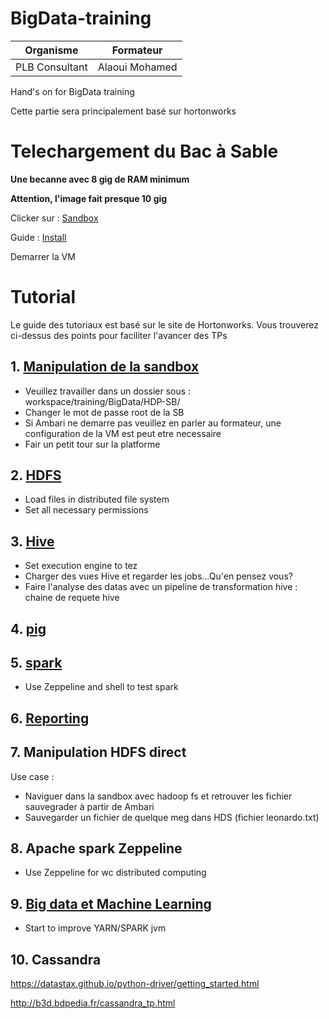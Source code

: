 # BigData-training

|Organisme | Formateur     |
| ---      | :---: |
| PLB Consultant  | Alaoui Mohamed |

Hand's on for BigData training

Cette partie sera principalement basé sur hortonworks

# Telechargement du Bac à Sable

**Une becanne avec 8 gig de RAM minimum**

**Attention, l'image fait presque 10 gig**

Clicker sur : [Sandbox](https://fr.hortonworks.com/downloads/#sandbox)

Guide : [Install](https://fr.hortonworks.com/tutorial/sandbox-deployment-and-install-guide/)

Demarrer la VM

# Tutorial

Le guide des tutoriaux est basé sur le site de Hortonworks.
Vous trouverez ci-dessus des points pour faciliter l'avancer des TPs

## 1. [Manipulation de la sandbox](https://fr.hortonworks.com/tutorial/learning-the-ropes-of-the-hortonworks-sandbox/)

- Veuillez travailler dans un dossier sous :
workspace/training/BigData/HDP-SB/
- Changer le mot de passe root de la SB
- Si Ambari ne demarre pas veuillez en parler au formateur, une configuration de la VM est peut etre necessaire
- Fair un petit tour sur la platforme


## 2. [HDFS](https://fr.hortonworks.com/tutorial/hadoop-tutorial-getting-started-with-hdp/section/2/)
- Load files in distributed file system
- Set all necessary permissions

## 3. [Hive](https://fr.hortonworks.com/tutorial/hadoop-tutorial-getting-started-with-hdp/section/3/)
- Set execution engine to tez
- Charger des vues Hive et regarder les jobs...Qu'en pensez vous?
- Faire l'analyse des datas avec un pipeline de transformation hive : chaine de requete hive

## 4. [pig](https://fr.hortonworks.com/tutorial/hadoop-tutorial-getting-started-with-hdp/section/4/)

## 5. [spark](https://fr.hortonworks.com/tutorial/hadoop-tutorial-getting-started-with-hdp/section/5/)
- Use Zeppeline and shell to test spark

## 6. [Reporting](https://fr.hortonworks.com/tutorial/hadoop-tutorial-getting-started-with-hdp/section/6/)


## 7. Manipulation HDFS direct

Use case : 
- Naviguer dans la sandbox avec hadoop fs et retrouver les fichier sauvegrader à partir de Ambari
- Sauvegarder un fichier de quelque meg dans HDS (fichier leonardo.txt)

## 8. Apache spark Zeppeline
- Use Zeppeline for wc distributed computing

## 9. [Big data et Machine Learning](https://fr.hortonworks.com/tutorial/sentiment-analysis-with-apache-spark/)

- Start to improve YARN/SPARK jvm




## 10. Cassandra
https://datastax.github.io/python-driver/getting_started.html

http://b3d.bdpedia.fr/cassandra_tp.html


















